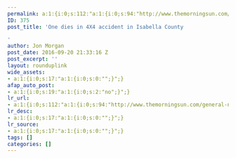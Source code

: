 ```yaml
---
permalink: a:1:{i:0;s:112:"a:1:{i:0;s:94:"http://www.themorningsun.com/general-news/20160920/one-dies-in-4x4-accident-in-isabella-county";}";}
ID: 375
post_title: 'One dies in 4X4 accident in Isabella County

'
author: Jon Morgan
post_date: 2016-09-20 21:33:16 Z
post_excerpt: ''
layout: rounduplink
wide_assets:
- a:1:{i:0;s:17:"a:1:{i:0;s:0:"";}";}
afap_auto_post:
- a:1:{i:0;s:19:"a:1:{i:0;s:2:"no";}";}
lr_url:
- a:1:{i:0;s:112:"a:1:{i:0;s:94:"http://www.themorningsun.com/general-news/20160920/one-dies-in-4x4-accident-in-isabella-county";}";}
lr_desc:
- a:1:{i:0;s:17:"a:1:{i:0;s:0:"";}";}
lr_source:
- a:1:{i:0;s:17:"a:1:{i:0;s:0:"";}";}
tags: []
categories: []
---
```


